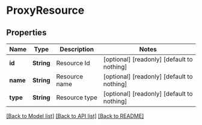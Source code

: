 # ProxyResource


## Properties
Name | Type | Description | Notes
------------ | ------------- | ------------- | -------------
**id** | **String** | Resource Id | [optional] [readonly] [default to nothing]
**name** | **String** | Resource name | [optional] [readonly] [default to nothing]
**type** | **String** | Resource type | [optional] [readonly] [default to nothing]


[[Back to Model list]](../README.md#models) [[Back to API list]](../README.md#api-endpoints) [[Back to README]](../README.md)


